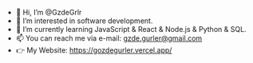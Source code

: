 
- 👋 Hi, I’m @GzdeGrlr
- 👀 I’m interested in software development.
- 🌱 I’m currently learning JavaScript & React & Node.js & Python & SQL. 
- 📫 You can reach me via e-mail: gzde.gurler@gmail.com
- 👉 My Website: https://gozdegurler.vercel.app/

<!---
GzdeGrlr/GzdeGrlr is a ✨ special ✨ repository because its `README.md` (this file) appears on your GitHub profile.
You can click the Preview link to take a look at your changes.
--->
